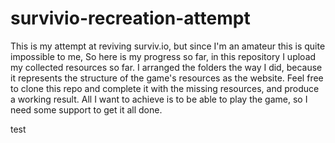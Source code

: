 # survivio-recreation-attempt

This is my attempt at reviving surviv.io, but since I'm an amateur this is quite impossible to me, So here is my progress so far, in this repository I upload my collected resources so far. I arranged the folders the way I did, because it represents the structure of the game's resources as the website.
Feel free to clone this repo and complete it with the missing resources, and produce a working result. All I want to achieve is to be able to play the game, so I need some support to get it all done.

test
